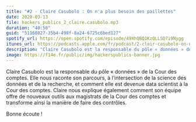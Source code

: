 ```yaml
---
title: "#2 - Claire Casubolo : On n'a plus besoin des paillettes"
date: 2020-03-13
file: hackers_publics_2_claire.casubolo.mp3
duration: "40:50"
guid: "51160827-35b4-498f-8a24-6725c6bed127"
spotify_url: https://open.spotify.com/episode/49XhQBQ1KzQLLSD7i9Nygg
itunes_url: https://podcasts.apple.com/fr/podcast/2-clair-casubolo-on-na-plus-besoin-des-paillettes/id1498775170?i=1000468324628
description: "Claire Casubolo est la responsable du pôle « données » de la Cour des comptes. Elle nous raconte son parcours, à l’intersection de la science des données et de la recherche, et comment elle est devenue data scientist à la Cour des comptes. Claire nous explique également comment son équipe offre de nouveaux outils aux magistrats de la Cour des comptes et transforme ainsi la manière de faire des contrôles. Bonne écoute !"
image: https://f14e.fr/public/img/hackerspublics-banner.jpg
---
```


Claire Casubolo est la responsable du pôle « données » de la Cour des comptes. Elle nous raconte son parcours, à l’intersection de la science des données et de la recherche, et comment elle est devenue data scientist à la Cour des comptes. Claire nous explique également comment son équipe offre de nouveaux outils aux magistrats de la Cour des comptes et transforme ainsi la manière de faire des contrôles.

Bonne écoute !
